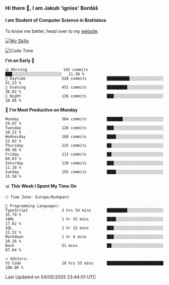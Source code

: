 ### Hi there 👋, I am Jakub 'igniss' Bordáš

#### I am Student of Computer Science in Bratislava
To know me better, head over to my [website](https://bordas.sk).

[![My Skills](https://skillicons.dev/icons?i=js,typescript,html,css,figma,svelte,vue,next,postgresql,nest,express,nodejs)](https://bordas.sk)


<!--START_SECTION:waka-->
![Code Time](http://img.shields.io/badge/Code%20Time-1%2C872%20hrs%208%20mins-blue)

**I'm an Early 🐤** 

```text
🌞 Morning                145 commits         ███░░░░░░░░░░░░░░░░░░░░░░   11.58 % 
🌆 Daytime                520 commits         ██████████░░░░░░░░░░░░░░░   41.53 % 
🌃 Evening                451 commits         █████████░░░░░░░░░░░░░░░░   36.02 % 
🌙 Night                  136 commits         ███░░░░░░░░░░░░░░░░░░░░░░   10.86 % 
```
📅 **I'm Most Productive on Monday** 

```text
Monday                   364 commits         ███████░░░░░░░░░░░░░░░░░░   29.07 % 
Tuesday                  128 commits         ███░░░░░░░░░░░░░░░░░░░░░░   10.22 % 
Wednesday                188 commits         ████░░░░░░░░░░░░░░░░░░░░░   15.02 % 
Thursday                 125 commits         ██░░░░░░░░░░░░░░░░░░░░░░░   09.98 % 
Friday                   113 commits         ██░░░░░░░░░░░░░░░░░░░░░░░   09.03 % 
Saturday                 139 commits         ███░░░░░░░░░░░░░░░░░░░░░░   11.10 % 
Sunday                   195 commits         ████░░░░░░░░░░░░░░░░░░░░░   15.58 % 
```


📊 **This Week I Spent My Time On** 

```text
🕑︎ Time Zone: Europe/Budapest

💬 Programming Languages: 
TypeScript               3 hrs 54 mins       █████████░░░░░░░░░░░░░░░░   35.79 % 
YAML                     1 hr 55 mins        ████░░░░░░░░░░░░░░░░░░░░░   17.62 % 
SQL                      1 hr 22 mins        ███░░░░░░░░░░░░░░░░░░░░░░   12.52 % 
Markdown                 1 hr 6 mins         ███░░░░░░░░░░░░░░░░░░░░░░   10.16 % 
Bash                     51 mins             ██░░░░░░░░░░░░░░░░░░░░░░░   07.84 % 

🔥 Editors: 
VS Code                  10 hrs 55 mins      █████████████████████████   100.00 % 
```


 Last Updated on 04/05/2025 23:44:01 UTC
<!--END_SECTION:waka-->
